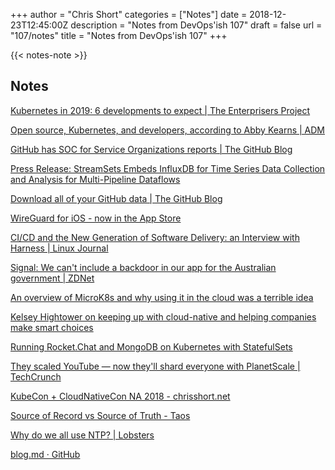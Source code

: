 +++
author = "Chris Short"
categories = ["Notes"]
date = 2018-12-23T12:45:00Z
description = "Notes from DevOps'ish 107"
draft = false
url = "107/notes"
title = "Notes from DevOps'ish 107"
+++

{{< notes-note >}}

## Notes

[Kubernetes in 2019: 6 developments to expect | The Enterprisers Project](https://enterprisersproject.com/article/2018/12/kubernetes-2019-6-developments-expect)

[Open source, Kubernetes, and developers, according to Abby Kearns | ADM](https://appdevelopermagazine.com/open-source,-kubernetes,-and-developers,-according-to-abby-kearns/)

[GitHub has SOC for Service Organizations reports | The GitHub Blog](https://blog.github.com/2018-12-17-soc-reports/)

[Press Release: StreamSets Embeds InfluxDB for Time Series Data Collection and Analysis for Multi-Pipeline Dataflows](https://www.influxdata.com/blog/streamsets-embeds-influxdb-for-time-series-data-collection-and-analysis-for-multi-pipeline-dataflows/)

[Download all of your GitHub data | The GitHub Blog](https://blog.github.com/2018-12-19-download-your-data/)

[WireGuard for iOS - now in the App Store](https://lists.zx2c4.com/pipermail/wireguard/2018-December/003694.html)

[CI/CD and the New Generation of Software Delivery: an Interview with Harness | Linux Journal](https://www.linuxjournal.com/content/cicd-and-new-generation-software-delivery-interview-harness)

[Signal: We can't include a backdoor in our app for the Australian government | ZDNet](https://www.zdnet.com/article/signal-we-cant-include-a-backdoor-in-our-app-for-the-australian-government/)

[An overview of MicroK8s and why using it in the cloud was a terrible idea](https://medium.com/@lmakarov/an-overview-of-microk8s-and-why-using-it-in-the-cloud-was-a-terrible-idea-9ba8506dc467)

[Kelsey Hightower on keeping up with cloud-native and helping companies make smart choices](https://architecht.io/kelsey-hightower-on-keeping-up-with-cloud-native-and-helping-companies-make-smart-choices-19bd414f7021)

[Running Rocket.Chat and MongoDB on Kubernetes with StatefulSets](https://medium.com/@jmarhee/running-rocket-chat-and-mongodb-on-kubernetes-with-statefulsets-f3ddef5bd511)

[They scaled YouTube — now they'll shard everyone with PlanetScale | TechCrunch](https://techcrunch.com/2018/12/13/planetscale/)

[KubeCon + CloudNativeCon NA 2018 - chrisshort.net](https://chrisshort.net/kubecon-cloudnativecon-na-2018/)

[Source of Record vs Source of Truth - Taos](http://www.taos.com/source-of-record-vs-source-of-truth/)

[Why do we all use NTP? | Lobsters](https://lobste.rs/s/jeeq9d/why_do_we_all_use_ntp)

[blog.md · GitHub](https://gist.github.com/edude03/bbf198646cef63fac7667e6327576deb)
